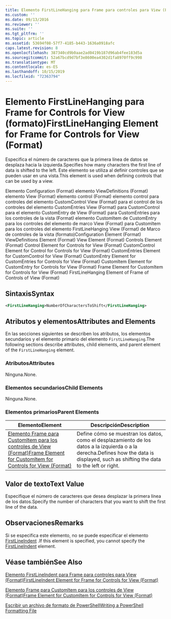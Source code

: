 ```yaml
---
title: Elemento FirstLineHanging para Frame para controles para View (Format) | Microsoft Docs
ms.custom: ''
ms.date: 09/13/2016
ms.reviewer: ''
ms.suite: ''
ms.tgt_pltfrm: ''
ms.topic: article
ms.assetid: 53694f08-57f7-4185-b443-1636a0918afc
caps.latest.revision: 8
ms.openlocfilehash: 387340cd9b0aae2ad0419b187d96ab4fee183d5a
ms.sourcegitcommit: 52a67bcd9d7bf3e8600ea4302d1fa8970ff9c998
ms.translationtype: MT
ms.contentlocale: es-ES
ms.lasthandoff: 10/15/2019
ms.locfileid: "72363794"
---
```

# <a name="firstlinehanging-element-for-frame-for-controls-for-view-format"></a><span data-ttu-id="94bbd-102">Elemento FirstLineHanging para Frame for Controls for View (formato)</span><span class="sxs-lookup"><span data-stu-id="94bbd-102">FirstLineHanging Element for Frame for Controls for View (Format)</span></span>

<span data-ttu-id="94bbd-103">Especifica el número de caracteres que la primera línea de datos se desplaza hacia la izquierda.</span><span class="sxs-lookup"><span data-stu-id="94bbd-103">Specifies how many characters the first line of data is shifted to the left.</span></span> <span data-ttu-id="94bbd-104">Este elemento se utiliza al definir controles que se pueden usar en una vista.</span><span class="sxs-lookup"><span data-stu-id="94bbd-104">This element is used when defining controls that can be used by a view.</span></span>

<span data-ttu-id="94bbd-105">Elemento Configuration (Format) elemento ViewDefinitions (Format) elemento View (Format) elemento control (Format) elemento control para controles del elemento CustomControl View (Format) para el control de los controles del elemento CustomEntries View (Format) para CustomControl para el elemento CustomEntry de View (Format) para CustomEntries para los controles de la vista (Format) elemento CustomItem de CustomEntry para los controles del elemento de marco View (Format) para CustomItem para los controles del elemento FirstLineHanging View (Format) de Marco de controles de la vista (formato)</span><span class="sxs-lookup"><span data-stu-id="94bbd-105">Configuration Element (Format) ViewDefinitions Element (Format) View Element (Format) Controls Element (Format) Control Element for Controls for View (Format) CustomControl Element for Control for Controls for View (Format) CustomEntries Element for CustomControl for View (Format) CustomEntry Element for CustomEntries for Controls for View (Format) CustomItem Element for CustomEntry for Controls for View (Format) Frame Element for CustomItem for Controls for View (Format) FirstLineHanging Element of Frame of Controls of View (Format)</span></span>

## <a name="syntax"></a><span data-ttu-id="94bbd-106">Sintaxis</span><span class="sxs-lookup"><span data-stu-id="94bbd-106">Syntax</span></span>

```xml
<FirstLineHanging>NumberOfCharactersToShift</FirstLineHanging>
```

## <a name="attributes-and-elements"></a><span data-ttu-id="94bbd-107">Atributos y elementos</span><span class="sxs-lookup"><span data-stu-id="94bbd-107">Attributes and Elements</span></span>

<span data-ttu-id="94bbd-108">En las secciones siguientes se describen los atributos, los elementos secundarios y el elemento primario del elemento `FirstLineHanging`.</span><span class="sxs-lookup"><span data-stu-id="94bbd-108">The following sections describe attributes, child elements, and parent element of the `FirstLineHanging` element.</span></span>

### <a name="attributes"></a><span data-ttu-id="94bbd-109">Atributos</span><span class="sxs-lookup"><span data-stu-id="94bbd-109">Attributes</span></span>

<span data-ttu-id="94bbd-110">Ninguna.</span><span class="sxs-lookup"><span data-stu-id="94bbd-110">None.</span></span>

### <a name="child-elements"></a><span data-ttu-id="94bbd-111">Elementos secundarios</span><span class="sxs-lookup"><span data-stu-id="94bbd-111">Child Elements</span></span>

<span data-ttu-id="94bbd-112">Ninguna.</span><span class="sxs-lookup"><span data-stu-id="94bbd-112">None.</span></span>

### <a name="parent-elements"></a><span data-ttu-id="94bbd-113">Elementos primarios</span><span class="sxs-lookup"><span data-stu-id="94bbd-113">Parent Elements</span></span>

|<span data-ttu-id="94bbd-114">Elemento</span><span class="sxs-lookup"><span data-stu-id="94bbd-114">Element</span></span>|<span data-ttu-id="94bbd-115">Descripción</span><span class="sxs-lookup"><span data-stu-id="94bbd-115">Description</span></span>|
|-------------|-----------------|
|[<span data-ttu-id="94bbd-116">Elemento Frame para CustomItem para los controles de View (Format)</span><span class="sxs-lookup"><span data-stu-id="94bbd-116">Frame Element for CustomItem for Controls for View (Format)</span></span>](./frame-element-for-customitem-for-controls-for-view-format.md)|<span data-ttu-id="94bbd-117">Define cómo se muestran los datos, como el desplazamiento de los datos a la izquierda o a la derecha.</span><span class="sxs-lookup"><span data-stu-id="94bbd-117">Defines how the data is displayed, such as shifting the data to the left or right.</span></span>|

## <a name="text-value"></a><span data-ttu-id="94bbd-118">Valor de texto</span><span class="sxs-lookup"><span data-stu-id="94bbd-118">Text Value</span></span>

<span data-ttu-id="94bbd-119">Especifique el número de caracteres que desea desplazar la primera línea de los datos.</span><span class="sxs-lookup"><span data-stu-id="94bbd-119">Specify the number of characters that you want to shift the first line of the data.</span></span>

## <a name="remarks"></a><span data-ttu-id="94bbd-120">Observaciones</span><span class="sxs-lookup"><span data-stu-id="94bbd-120">Remarks</span></span>

<span data-ttu-id="94bbd-121">Si se especifica este elemento, no se puede especificar el elemento [FirstLineIndent](./firstlineindent-element-for-frame-for-controls-for-view-format.md) .</span><span class="sxs-lookup"><span data-stu-id="94bbd-121">If this element is specified, you cannot specify the [FirstLineIndent](./firstlineindent-element-for-frame-for-controls-for-view-format.md) element.</span></span>

## <a name="see-also"></a><span data-ttu-id="94bbd-122">Véase también</span><span class="sxs-lookup"><span data-stu-id="94bbd-122">See Also</span></span>

[<span data-ttu-id="94bbd-123">Elemento FirstLineIndent para Frame para controles para View (Format)</span><span class="sxs-lookup"><span data-stu-id="94bbd-123">FirstLineIndent Element for Frame for Controls for View (Format)</span></span>](./firstlineindent-element-for-frame-for-controls-for-view-format.md)

[<span data-ttu-id="94bbd-124">Elemento Frame para CustomItem para los controles de View (Format)</span><span class="sxs-lookup"><span data-stu-id="94bbd-124">Frame Element for CustomItem for Controls for View (Format)</span></span>](./frame-element-for-customitem-for-controls-for-view-format.md)

[<span data-ttu-id="94bbd-125">Escribir un archivo de formato de PowerShell</span><span class="sxs-lookup"><span data-stu-id="94bbd-125">Writing a PowerShell Formatting File</span></span>](./writing-a-powershell-formatting-file.md)
